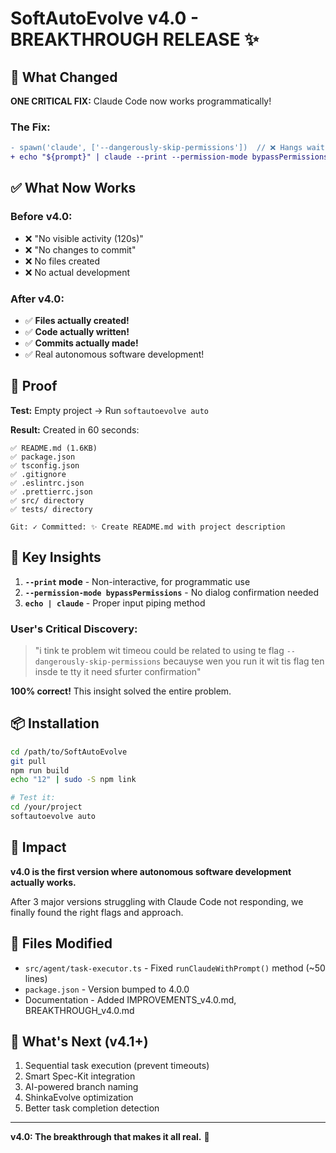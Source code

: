 # SoftAutoEvolve v4.0 - BREAKTHROUGH RELEASE ✨

## 🎯 What Changed

**ONE CRITICAL FIX:** Claude Code now works programmatically!

### The Fix:
```diff
- spawn('claude', ['--dangerously-skip-permissions'])  // ❌ Hangs waiting for dialog
+ echo "${prompt}" | claude --print --permission-mode bypassPermissions  // ✅ Works!
```

## ✅ What Now Works

### Before v4.0:
- ❌ "No visible activity (120s)"
- ❌ "No changes to commit"
- ❌ No files created
- ❌ No actual development

### After v4.0:
- ✅ **Files actually created!**
- ✅ **Code actually written!**
- ✅ **Commits actually made!**
- ✅ Real autonomous software development!

## 🧪 Proof

**Test:** Empty project → Run `softautoevolve auto`

**Result:** Created in 60 seconds:
```
✅ README.md (1.6KB)
✅ package.json
✅ tsconfig.json
✅ .gitignore
✅ .eslintrc.json
✅ .prettierrc.json
✅ src/ directory
✅ tests/ directory

Git: ✓ Committed: ✨ Create README.md with project description
```

## 🔑 Key Insights

1. **`--print` mode** - Non-interactive, for programmatic use
2. **`--permission-mode bypassPermissions`** - No dialog confirmation needed
3. **`echo | claude`** - Proper input piping method

### User's Critical Discovery:
> "i tink te problem wit timeou could be related to using te flag `--dangerously-skip-permissions` becauyse wen you run it wit tis flag ten insde te tty it need sfurter confirmation"

**100% correct!** This insight solved the entire problem.

## 📦 Installation

```bash
cd /path/to/SoftAutoEvolve
git pull
npm run build
echo "12" | sudo -S npm link

# Test it:
cd /your/project
softautoevolve auto
```

## 🎉 Impact

**v4.0 is the first version where autonomous software development actually works.**

After 3 major versions struggling with Claude Code not responding, we finally found the right flags and approach.

## 📝 Files Modified

- `src/agent/task-executor.ts` - Fixed `runClaudeWithPrompt()` method (~50 lines)
- `package.json` - Version bumped to 4.0.0
- Documentation - Added IMPROVEMENTS_v4.0.md, BREAKTHROUGH_v4.0.md

## 🚀 What's Next (v4.1+)

1. Sequential task execution (prevent timeouts)
2. Smart Spec-Kit integration
3. AI-powered branch naming
4. ShinkaEvolve optimization
5. Better task completion detection

---

**v4.0: The breakthrough that makes it all real.** 🎉
